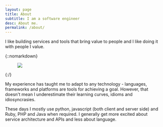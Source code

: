 ```yaml
---
layout: page
title: About
subtitle: I am a software engineer
desc: About me.
permalink: /about/
---
```


<div class="pretty-links">

<div class="lead lead-about">I like building services and tools that bring value to people and I like doing it with people I value.
</div>

{::nomarkdown} 
<figure class="site-profile">
    <img src="{{ site.baseurl }}/assets/img/yavor-atanasov.jpg">
</figure>
{:/}

My experience has taught me to adapt to any technology - languages, frameworks and platforms are tools for achieving a goal. However, that doesn't mean I underestimate their learning curves, idioms and idiosyncrasies.

These days I mostly use python, javascript (both client and server side) and Ruby, PHP and Java when required. I generally get more excited about service architecture and APIs and less about language.
</div>
